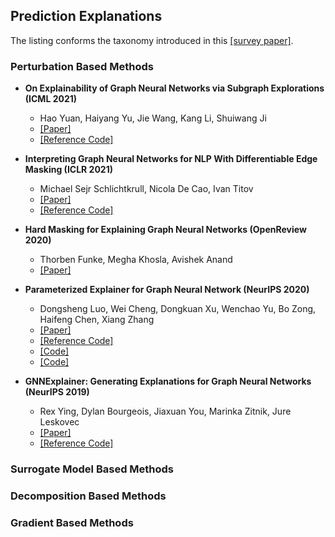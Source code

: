## Prediction Explanations

The listing conforms the taxonomy introduced in this [[survey paper]](https://arxiv.org/abs/2012.15445).

### Perturbation Based Methods

- **On Explainability of Graph Neural Networks via Subgraph Explorations (ICML 2021)**
  - Hao Yuan, Haiyang Yu, Jie Wang, Kang Li, Shuiwang Ji
  - [[Paper]](https://arxiv.org/abs/2102.05152)
  - [[Reference Code]](https://github.com/divelab/DIG)

- **Interpreting Graph Neural Networks for NLP With Differentiable Edge Masking (ICLR 2021)**
  - Michael Sejr Schlichtkrull, Nicola De Cao, Ivan Titov
  - [[Paper]](https://openreview.net/forum?id=WznmQa42ZAx)
  - [[Reference Code]](https://github.com/MichSchli/GraphMask)

- **Hard Masking for Explaining Graph Neural Networks (OpenReview 2020)**
  - Thorben Funke, Megha Khosla, Avishek Anand
  - [[Paper]](https://openreview.net/pdf?id=uDN8pRAdsoC)

- **Parameterized Explainer for Graph Neural Network (NeurIPS 2020)**
  - Dongsheng Luo, Wei Cheng, Dongkuan Xu, Wenchao Yu, Bo Zong, Haifeng Chen, Xiang Zhang
  - [[Paper]](https://arxiv.org/abs/2011.04573)
  - [[Reference Code]](https://github.com/flyingdoog/PGExplainer)
  - [[Code]](https://github.com/LarsHoldijk/RE-ParameterizedExplainerForGraphNeuralNetworks)
  - [[Code]](https://openreview.net/attachment?id=tt04glo-VrT&name=supplementary_material)

- **GNNExplainer: Generating Explanations for Graph Neural Networks (NeurIPS 2019)**
  - Rex Ying, Dylan Bourgeois, Jiaxuan You, Marinka Zitnik, Jure Leskovec
  - [[Paper]](https://arxiv.org/abs/1903.03894)
  - [[Reference Code]](https://github.com/RexYing/gnn-model-explainer)

### Surrogate Model Based Methods

### Decomposition Based Methods

### Gradient Based Methods
